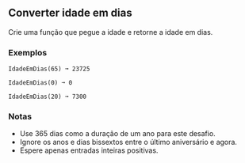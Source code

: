 ## Converter idade em dias

Crie uma função que pegue a idade e retorne a idade em dias.

### Exemplos

```text
IdadeEmDias(65) ➞ 23725

IdadeEmDias(0) ➞ 0

IdadeEmDias(20) ➞ 7300
```

### Notas
- Use 365 dias como a duração de um ano para este desafio.
- Ignore os anos e dias bissextos entre o último aniversário e agora.
- Espere apenas entradas inteiras positivas.

